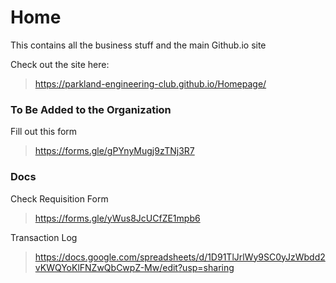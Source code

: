 # Home
This contains all the business stuff and the main Github.io site

Check out the site here:

> <https://parkland-engineering-club.github.io/Homepage/>


### To Be Added to the Organization

Fill out this form

> <https://forms.gle/gPYnyMugj9zTNj3R7>

### Docs

Check Requisition Form

> <https://forms.gle/yWus8JcUCfZE1mpb6>

Transaction Log

> <https://docs.google.com/spreadsheets/d/1D91TlJrlWy9SC0yJzWbdd2vKWQYoKlFNZwQbCwpZ-Mw/edit?usp=sharing>

